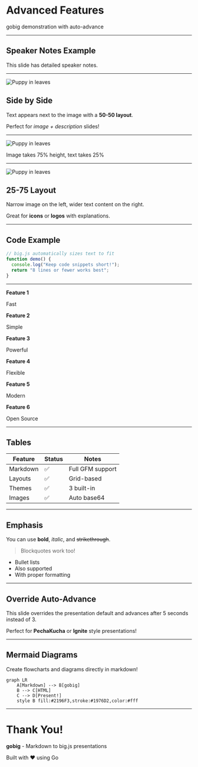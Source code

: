 <!-- presentation
time-to-next: 3
-->

# Advanced Features

gobig demonstration with auto-advance

---

## Speaker Notes Example

This slide has detailed speaker notes.

<!--
Speaker notes can be multi-line!

Remember to:
- Explain the context
- Give examples
- Take questions

These notes appear in the browser console when presenting.
-->

---

<!-- slide
layout: 50-50
-->

![Puppy in leaves](https://pixnio.com/free-images/fauna-animals/dogs/puppy-in-leaves.jpg)

## Side by Side

Text appears next to the image with a **50-50 layout**.

Perfect for *image + description* slides!

---

<!-- slide
layout: 75-25-rows
-->

![Puppy in leaves](https://pixnio.com/free-images/fauna-animals/dogs/puppy-in-leaves.jpg)

Image takes 75% height, text takes 25%

---

<!-- slide
layout: 25-75
-->

![Puppy in leaves](https://pixnio.com/free-images/fauna-animals/dogs/puppy-in-leaves.jpg)

## 25-75 Layout

Narrow image on the left, wider text content on the right.

Great for **icons** or **logos** with explanations.

---

## Code Example

```javascript
// big.js automatically sizes text to fit
function demo() {
  console.log("Keep code snippets short!");
  return "8 lines or fewer works best";
}
```

<!-- Remind the audience that code should be minimal and focused -->

---

<!-- slide
layout: grid-3x2
-->

**Feature 1**

Fast

**Feature 2**

Simple

**Feature 3**

Powerful

**Feature 4**

Flexible

**Feature 5**

Modern

**Feature 6**

Open Source

---

## Tables

| Feature | Status | Notes |
|---------|--------|-------|
| Markdown | ✅ | Full GFM support |
| Layouts | ✅ | Grid-based |
| Themes | ✅ | 3 built-in |
| Images | ✅ | Auto base64 |

---

## Emphasis

You can use **bold**, *italic*, and ~~strikethrough~~.

> Blockquotes work too!

- Bullet lists
- Also supported
- With proper formatting

---

<!-- slide
time-to-next: 5
-->

## Override Auto-Advance

This slide overrides the presentation default and advances after 5 seconds instead of 3.

Perfect for **PechaKucha** or **Ignite** style presentations!

<!-- This demonstrates how per-slide time-to-next overrides the presentation default -->

---

## Mermaid Diagrams

Create flowcharts and diagrams directly in markdown!

```mermaid
graph LR
    A[Markdown] --> B[gobig]
    B --> C[HTML]
    C --> D[Present!]
    style B fill:#2196F3,stroke:#1976D2,color:#fff
```

<!-- Mermaid.js is embedded, so diagrams work offline and are self-contained -->

---

# Thank You!

**gobig** - Markdown to big.js presentations

Built with ❤️ using Go
